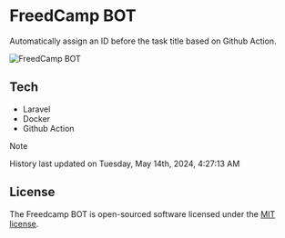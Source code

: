 # FreedCamp BOT

Automatically assign an ID before the task title based on Github Action.

![FreedCamp BOT](https://repository-images.githubusercontent.com/737932867/7d34798b-2680-471c-b089-a78a718d3d6a)

## Tech

- Laravel
- Docker
- Github Action

> [!NOTE]  
> History last updated on Tuesday, May 14th, 2024, 4:27:13 AM

## License

The Freedcamp BOT is open-sourced software licensed under the [MIT license](https://opensource.org/licenses/MIT).

